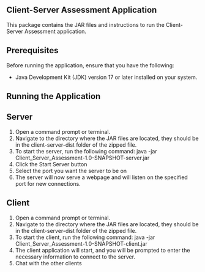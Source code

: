 Client-Server Assessment Application
------------------------------------

This package contains the JAR files and instructions to run the Client-Server Assessment application.

Prerequisites
-------------
Before running the application, ensure that you have the following:
- Java Development Kit (JDK) version 17 or later installed on your system.

Running the Application
-----------------------

Server
------
1. Open a command prompt or terminal.
2. Navigate to the directory where the JAR files are located, they should be in the client-server-dist folder of the zipped file.
3. To start the server, run the following command:
   java -jar Client_Server_Assessment-1.0-SNAPSHOT-server.jar
4. Click the Start Server button
5. Select the port you want the server to be on
6. The server will now serve a webpage and will listen on the specified port for new connections.

Client
------
1. Open a command prompt or terminal.
2. Navigate to the directory where the JAR files are located, they should be in the client-server-dist folder of the zipped file.
3. To start the client, run the following command:
   java -jar Client_Server_Assessment-1.0-SNAPSHOT-client.jar
4. The client application will start, and you will be prompted to enter the necessary information to connect to the server.
5. Chat with the other clients


